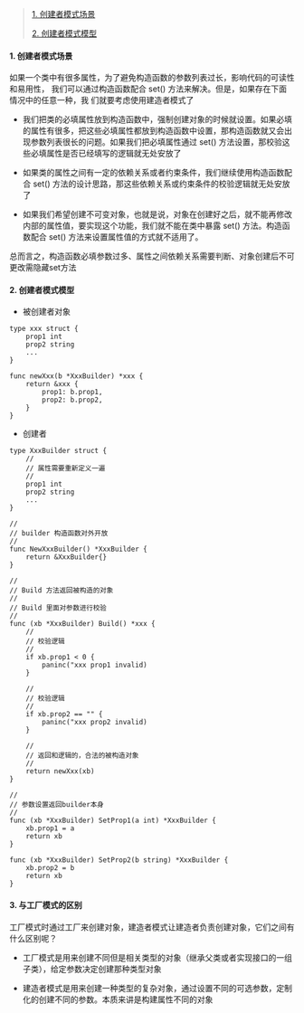 >
>
>[1. 创建者模式场景](#1)
>
>[2. 创建者模式模型](#2)
>
>

<h4 id='1'> 1. 创建者模式场景</h4>

如果一个类中有很多属性，为了避免构造函数的参数列表过长，影响代码的可读性和易用性，
我们可以通过构造函数配合 set() 方法来解决。但是，如果存在下面情况中的任意一种，我
们就要考虑使用建造者模式了

- 我们把类的必填属性放到构造函数中，强制创建对象的时候就设置。如果必填的属性有很多，把这些必填属性都放到构造函数中设置，那构造函数就又会出现参数列表很长的问题。如果我们把必填属性通过 set() 方法设置，那校验这些必填属性是否已经填写的逻辑就无处安放了

- 如果类的属性之间有一定的依赖关系或者约束条件，我们继续使用构造函数配合 set() 方法的设计思路，那这些依赖关系或约束条件的校验逻辑就无处安放了

- 如果我们希望创建不可变对象，也就是说，对象在创建好之后，就不能再修改内部的属性值，要实现这个功能，我们就不能在类中暴露 set() 方法。构造函数配合 set() 方法来设置属性值的方式就不适用了。

总而言之，构造函数必填参数过多、属性之间依赖关系需要判断、对象创建后不可更改需隐藏set方法

<h4 id='2'> 2. 创建者模式模型</h4>


- 被创建者对象

```
type xxx struct {
    prop1 int
    prop2 string
    ...
}

func newXxx(b *XxxBuilder) *xxx {
    return &xxx {
        prop1: b.prop1,
        prop2: b.prop2,
    } 
}
```

- 创建者

```
type XxxBuilder struct {
    //
    // 属性需要重新定义一遍
    //
    prop1 int
    prop2 string
    ...
}

//
// builder 构造函数对外开放
//
func NewXxxBuilder() *XxxBuilder {
    return &XxxBuilder{}
}

//
// Build 方法返回被构造的对象
//
// Build 里面对参数进行校验
//
func (xb *XxxBuilder) Build() *xxx {
    //
    // 校验逻辑
    //
    if xb.prop1 < 0 {
        paninc("xxx prop1 invalid)
    }

    //
    // 校验逻辑
    //
    if xb.prop2 == "" {
        paninc("xxx prop2 invalid)
    }

    //
    // 返回和逻辑的，合法的被构造对象
    //
    return newXxx(xb)
}

//
// 参数设置返回builder本身
//
func (xb *XxxBuilder) SetProp1(a int) *XxxBuilder {
    xb.prop1 = a
    return xb
}

func (xb *XxxBuilder) SetProp2(b string) *XxxBuilder {
    xb.prop2 = b
    return xb
}

```

<h4 id='3'> 3. 与工厂模式的区别</h4>

工厂模式时通过工厂来创建对象，建造者模式让建造者负责创建对象，它们之间有什么区别呢？

- 工厂模式是用来创建不同但是相关类型的对象（继承父类或者实现接口的一组子类），给定参数决定创建那种类型对象

- 建造者模式是用来创建一种类型的复杂对象，通过设置不同的可选参数，定制化的创建不同的参数。本质来讲是构建属性不同的对象
